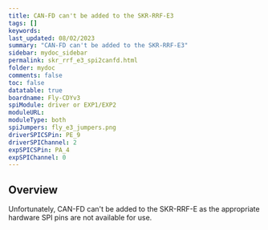 ```yaml
---
title: CAN-FD can't be added to the SKR-RRF-E3
tags: []
keywords: 
last_updated: 08/02/2023
summary: "CAN-FD can't be added to the SKR-RRF-E3"
sidebar: mydoc_sidebar
permalink: skr_rrf_e3_spi2canfd.html
folder: mydoc
comments: false
toc: false
datatable: true
boardname: Fly-CDYv3
spiModule: driver or EXP1/EXP2
moduleURL: 
moduleType: both
spiJumpers: fly_e3_jumpers.png
driverSPICSPin: PE_9
driverSPIChannel: 2
expSPICSPin: PA_4
expSPIChannel: 0
---
```


## Overview

Unfortunately, CAN-FD can't be added to the SKR-RRF-E as the appropriate hardware SPI pins are not available for use.  
